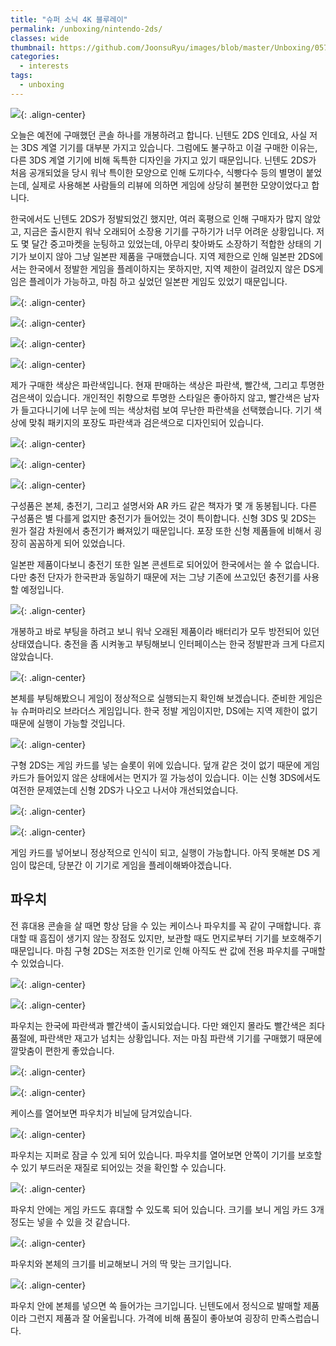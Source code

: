 ```yaml
---
title: "슈퍼 소닉 4K 블루레이"
permalink: /unboxing/nintendo-2ds/
classes: wide
thumbnail: https://github.com/JoonsuRyu/images/blob/master/Unboxing/057/00.jpg?raw=true
categories:
  - interests
tags:
  - unboxing
---
```


![](https://github.com/JoonsuRyu/images/blob/master/Unboxing/057/00.jpg?raw=true){: .align-center}

오늘은 예전에 구매했던 콘솔 하나를 개봉하려고 합니다. 닌텐도 2DS 인데요, 사실 저는 3DS 계열 기기를 대부분 가지고 있습니다. 그럼에도 불구하고 이걸 구매한 이유는, 다른 3DS 계열 기기에 비해 독특한 디자인을 가지고 있기 때문입니다. 닌텐도 2DS가 처음 공개되었을 당시 워낙 특이한 모양으로 인해 도끼다수, 식빵다수 등의 별명이 붙었는데, 실제로 사용해본 사람들의 리뷰에 의하면 게임에 상당히 불편한 모양이었다고 합니다.

한국에서도 닌텐도 2DS가 정발되었긴 했지만, 여러 혹평으로 인해 구매자가 많지 않았고, 지금은 출시한지 워낙 오래되어 소장용 기기를 구하기가 너무 어려운 상황입니다. 저도 몇 달간 중고마켓을 눈팅하고 있었는데, 아무리 찾아봐도 소장하기 적합한 상태의 기기가 보이지 않아 그냥 일본판 제품을 구매했습니다. 지역 제한으로 인해 일본판 2DS에서는 한국에서 정발한 게임을 플레이하지는 못하지만, 지역 제한이 걸려있지 않은 DS게임은 플레이가 가능하고, 마침 하고 싶었던 일본판 게임도 있었기 때문입니다.

![](https://github.com/JoonsuRyu/images/blob/master/Unboxing/057/01.jpg?raw=true){: .align-center}

![](https://github.com/JoonsuRyu/images/blob/master/Unboxing/057/02.jpg?raw=true){: .align-center}

![](https://github.com/JoonsuRyu/images/blob/master/Unboxing/057/03.jpg?raw=true){: .align-center}

![](https://github.com/JoonsuRyu/images/blob/master/Unboxing/057/04.jpg?raw=true){: .align-center}

제가 구매한 색상은 파란색입니다. 현재 판매하는 색상은 파란색, 빨간색, 그리고 투명한 검은색이 있습니다. 개인적인 취향으로 투명한 스타일은 좋아하지 않고, 빨간색은 남자가 들고다니기에 너무 눈에 띄는 색상처럼 보여 무난한 파란색을 선택했습니다. 기기 색상에 맞춰 패키지의 포장도 파란색과 검은색으로 디자인되어 있습니다.

![](https://github.com/JoonsuRyu/images/blob/master/Unboxing/057/05.jpg?raw=true){: .align-center}

![](https://github.com/JoonsuRyu/images/blob/master/Unboxing/057/06.jpg?raw=true){: .align-center}

![](https://github.com/JoonsuRyu/images/blob/master/Unboxing/057/07.jpg?raw=true){: .align-center}

구성품은 본체, 충전기, 그리고 설명서와 AR 카드 같은 책자가 몇 개 동봉됩니다. 다른 구성품은 별 다를게 없지만 충전기가 들어있는 것이 특이합니다. 신형 3DS 및 2DS는 원가 절감 차원에서 충전기가 빠져있기 때문입니다. 포장 또한 신형 제품들에 비해서 굉장히 꼼꼼하게 되어 있었습니다.

일본판 제품이다보니 충전기 또한 일본 콘센트로 되어있어 한국에서는 쓸 수 없습니다. 다만 충전 단자가 한국판과 동일하기 때문에 저는 그냥 기존에 쓰고있던 충전기를 사용할 예정입니다.

![](https://github.com/JoonsuRyu/images/blob/master/Unboxing/057/08.jpg?raw=true){: .align-center}

개봉하고 바로 부팅을 하려고 보니 워낙 오래된 제품이라 배터리가 모두 방전되어 있던 상태였습니다. 충전을 좀 시켜놓고 부팅해보니 인터페이스는 한국 정발판과 크게 다르지 않았습니다.

![](https://github.com/JoonsuRyu/images/blob/master/Unboxing/057/09.jpg?raw=true){: .align-center}

본체를 부팅해봤으니 게임이 정상적으로 실행되는지 확인해 보겠습니다. 준비한 게임은 뉴 슈퍼마리오 브라더스 게임입니다. 한국 정발 게임이지만, DS에는 지역 제한이 없기 때문에 실행이 가능할 것입니다.

![](https://github.com/JoonsuRyu/images/blob/master/Unboxing/057/10.jpg?raw=true){: .align-center}

구형 2DS는 게임 카드를 넣는 슬롯이 위에 있습니다. 덮개 같은 것이 없기 때문에 게임 카드가 들어있지 않은 상태에서는 먼지가 낄 가능성이 있습니다. 이는 신형 3DS에서도 여전한 문제였는데 신형 2DS가 나오고 나서야 개선되었습니다.

![](https://github.com/JoonsuRyu/images/blob/master/Unboxing/057/11.jpg?raw=true){: .align-center}

![](https://github.com/JoonsuRyu/images/blob/master/Unboxing/057/12.jpg?raw=true){: .align-center}

게임 카드를 넣어보니 정상적으로 인식이 되고, 실행이 가능합니다. 아직 못해본 DS 게임이 많은데, 당분간 이 기기로 게임을 플레이해봐야겠습니다.

## 파우치

전 휴대용 콘솔을 살 때면 항상 담을 수 있는 케이스나 파우치를 꼭 같이 구매합니다. 휴대할 때 흠집이 생기지 않는 장점도 있지만, 보관할 때도 먼지로부터 기기를 보호해주기 때문입니다. 마침 구형 2DS는 저조한 인기로 인해 아직도 싼 값에 전용 파우치를 구매할 수 있었습니다.

![](https://github.com/JoonsuRyu/images/blob/master/Unboxing/057/13.jpg?raw=true){: .align-center}

![](https://github.com/JoonsuRyu/images/blob/master/Unboxing/057/14.jpg?raw=true){: .align-center}

파우치는 한국에 파란색과 빨간색이 출시되었습니다. 다만 왜인지 몰라도 빨간색은 죄다 품절에, 파란색만 재고가 넘치는 상황입니다. 저는 마침 파란색 기기를 구매했기 때문에 깔맞춤이 편한게 좋았습니다.

![](https://github.com/JoonsuRyu/images/blob/master/Unboxing/057/15.jpg?raw=true){: .align-center}

![](https://github.com/JoonsuRyu/images/blob/master/Unboxing/057/16.jpg?raw=true){: .align-center}

케이스를 열어보면 파우치가 비닐에 담겨있습니다.

![](https://github.com/JoonsuRyu/images/blob/master/Unboxing/057/17.jpg?raw=true){: .align-center}

파우치는 지퍼로 잠글 수 있게 되어 있습니다. 파우치를 열어보면 안쪽이 기기를 보호할 수 있기 부드러운 재질로 되어있는 것을 확인할 수 있습니다.

![](https://github.com/JoonsuRyu/images/blob/master/Unboxing/057/18.jpg?raw=true){: .align-center}

파우치 안에는 게임 카드도 휴대할 수 있도록 되어 있습니다. 크기를 보니 게임 카드 3개 정도는 넣을 수 있을 것 같습니다.

![](https://github.com/JoonsuRyu/images/blob/master/Unboxing/057/19.jpg?raw=true){: .align-center}

파우치와 본체의 크기를 비교해보니 거의 딱 맞는 크기입니다.

![](https://github.com/JoonsuRyu/images/blob/master/Unboxing/057/20.jpg?raw=true){: .align-center}

파우치 안에 본체를 넣으면 쏙 들어가는 크기입니다. 닌텐도에서 정식으로 발매할 제품이라 그런지 제품과 잘 어울립니다. 가격에 비해 품질이 좋아보여 굉장히 만족스럽습니다.